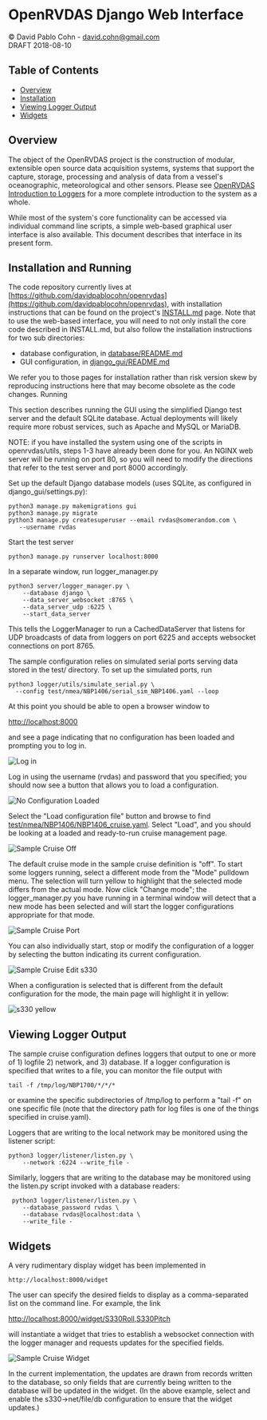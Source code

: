 # OpenRVDAS Django Web Interface
© David Pablo Cohn - david.cohn@gmail.com  
DRAFT 2018-08-10

## Table of Contents

* [Overview](#overview)
* [Installation](#installation-and-running)
* [Viewing Logger Output](#viewing-logger-output)
* [Widgets](#widgets)

## Overview

The object of the OpenRVDAS project is the construction of modular, extensible open source data acquisition systems, systems that support the capture, storage, processing and analysis of  data from a vessel's oceanographic, meteorological and other sensors. Please see  [OpenRVDAS Introduction to Loggers](intro_to_loggers.md) for a more complete introduction to the system as a whole.

While most of the system's core functionality can be accessed via individual command line scripts, a simple web-based graphical user interface is also available. This document describes that interface in its present form.

## Installation and Running

The code repository currently lives at [https://github.com/davidpablocohn/openrvdas](https://github.com/davidpablocohn/openrvdas), with installation instructions that can be found on the project's [INSTALL.md](../INSTALL.md) page. Note that to use the web-based interface, you will need to not only install the core code described in INSTALL.md, but also follow the installation instructions for two sub directories:

* database configuration, in [database/README.md](../database/README.md)
* GUI configuration, in [django_gui/README.md](../django_gui/README.md)

We refer you to those pages for installation rather than risk version skew by reproducing instructions here that may become obsolete as the code changes.
Running

This section describes running the GUI using the simplified Django test server and the default SQLite database. Actual deployments will likely require more robust services, such as Apache and MySQL or MariaDB.

NOTE: if you have installed the system using one of the scripts in openrvdas/utils, steps 1-3 have already been done for you. An NGINX web server will be running on port 80, so you will need to modify the directions that refer to the test server and port 8000 accordingly.

Set up the default Django database models (uses SQLite, as configured in django_gui/settings.py):

```
python3 manage.py makemigrations gui
python3 manage.py migrate
python3 manage.py createsuperuser --email rvdas@somerandom.com \
   --username rvdas
```

Start the test server

```
python3 manage.py runserver localhost:8000
```
In a separate window, run logger_manager.py

```
python3 server/logger_manager.py \
    --database django \
    --data_server_websocket :8765 \
    --data_server_udp :6225 \
    --start_data_server
```
This tells the LoggerManager to run a CachedDataServer that listens for 
UDP broadcasts of data from loggers on port 6225 and accepts websocket
connections on port 8765.

The sample configuration relies on simulated serial ports serving data
stored in the test/ directory. To set up the simulated ports, run

```
python3 logger/utils/simulate_serial.py \
  --config test/nmea/NBP1406/serial_sim_NBP1406.yaml --loop
```

At this point you should be able to open a browser window to 

[http://localhost:8000](http://localhost:8000)

and see a page indicating that no configuration has been loaded and prompting you to log in.

![Log in](images/log_in.png)

Log in using the username (rvdas) and password that you specified; you should now see a button that allows you to load a configuration.

![No Configuration Loaded](images/no_configuration_loaded.png)

Select the "Load configuration file" button and browse to find [test/nmea/NBP1406/NBP1406_cruise.yaml](../test/nmea/NBP1406/NBP1406_cruise.yaml). Select "Load", and you should be looking at a loaded and ready-to-run cruise management page.

![Sample Cruise Off](images/sample_cruise_off.png)

The default cruise mode in the sample cruise definition is "off". To start some loggers running, select a different mode from the "Mode" pulldown menu. The selection will turn yellow to highlight that the selected mode differs from the actual mode. Now click "Change mode"; the logger_manager.py you have running in a terminal window will detect that a new mode has been selected and will start the logger configurations appropriate for that mode.

![Sample Cruise Port](images/sample_cruise_port.png)

You can also individually start, stop or modify the configuration of a logger by selecting the button indicating its current configuration.

![Sample Cruise Edit s330](images/sample_cruise_edit_s330.png)

When a configuration is selected that is different from the default configuration for the mode, the main page will highlight it in yellow:

![s330 yellow](images/s330_yellow.png)


## Viewing Logger Output

The sample cruise configuration defines loggers that output to one or more of 1) logfile 2) network, and 3) database.
If a logger configuration is specified that writes to a file, you can monitor the file output with

```
tail -f /tmp/log/NBP1700/*/*/*
```
or examine the specific subdirectories of /tmp/log to perform a "tail -f" on one specific file (note that the directory path for log files is one of the things specified in cruise.yaml).

Loggers that are writing to the local network may be monitored using the listener script:

```
python3 logger/listener/listen.py \
    --network :6224 --write_file -
```
Similarly, loggers that are writing to the database may be monitored using the listen.py script invoked with a database readers:

```
 python3 logger/listener/listen.py \
    --database_password rvdas \
    --database rvdas@localhost:data \
    --write_file -
```

## Widgets

A very rudimentary display widget has been implemented in

```
http://localhost:8000/widget
```
The user can specify the desired fields to display as a comma-separated list on the command line. For example, the link

[http://localhost:8000/widget/S330Roll,S330Pitch](http://localhost:8000/widget/S330Roll,S330Pitch)

will instantiate a widget that tries to establish a websocket connection with the logger manager and requests updates for the specified fields.

![Sample Cruise Widget](images/sample_cruise_widget.png)

In the current implementation, the updates are drawn from records written to the database, so only fields that are currently being written to the database will be updated in the widget. (In the above example, select and enable the s330->net/file/db configuration to ensure that the widget updates.)
